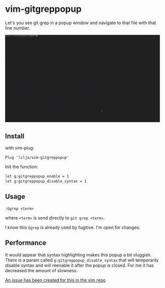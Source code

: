 # vim-gitgreppopup

Let's you see git grep in a popup window and navigate to that file with that line number.

![out.gif](out.gif)

## Install
with vim-plug:
```vim
Plug 'lilja/vim-gitgreppopup'
```

Init the function:

```vim
let g:gitgreppopup_enable = 1
let g:gitgreppopup_disable_syntax = 1
```

## Usage
`:Ggrep <term>`

where `<term>` is send directly to `git grep <term>`.

I know this `Ggrep` is already used by fugitive. I'm open for changes.


## Performance

It would appear that syntax highlighting makes this popup a bit sluggish. There is a param called `g:gitgreppopup_disable_syntax` that will temporarily disable syntax and will reenable it after the popup is closed. For me it has decreased the amount of slowness.

[An issue has been created for this in the vim repo](https://github.com/vim/vim/issues/6171)

